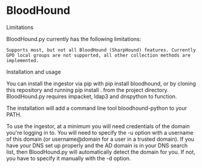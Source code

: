 # BloodHound
Limitations

BloodHound.py currently has the following limitations:

    Supports most, but not all BloodHound (SharpHound) features. Currently GPO local groups are not supported, all other collection methods are implemented.

Installation and usage

You can install the ingestor via pip with pip install bloodhound, or by cloning this repository and running pip install . from the project directory. BloodHound.py requires impacket, ldap3 and dnspython to function.

The installation will add a command line tool bloodhound-python to your PATH.

To use the ingestor, at a minimum you will need credentials of the domain you're logging in to. You will need to specify the -u option with a username of this domain (or username@domain for a user in a trusted domain). If you have your DNS set up properly and the AD domain is in your DNS search list, then BloodHound.py will automatically detect the domain for you. If not, you have to specify it manually with the -d option.
